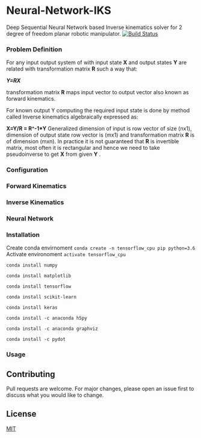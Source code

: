 # Neural-Network-IKS
Deep Sequential Neural Network based Inverse kinematics solver for 2 degree of freedom planar robotic manipulator. 
[![Build Status](https://travis-ci.org/siddharthdeore/Neural-Network-IKS/.svg?branch=master)](https://travis-ci.org/siddharthdeore/Neural-Network-IKS/)
### Problem Definition

For any input output system of with input state **X** and output states **Y** are related with transformation matrix **R** such a way that:

***Y=RX*** 

transformation matrix **R** maps input vector to output vector also known as forward kinematics.



For known output Y computing the required input state is done by method called Inverse kinematics algebraically expressed as:

**X=Y/R = R^-1\*Y** 
Generalized dimension of input is row vector of size (nx1), dimension of output state row vector is (mx1) and transformation matrix **R** is of dimension (mxn). In practice it is not guaranteed that **R** is invertible matrix, most often it is rectangular and hence we need to take pseudoinverse to get **X** from given **Y** .

### Configuration 
### Forward Kinematics 
### Inverse Kinematics
### Neural Network
### Installation
Create conda envirnoment
```conda create -n tensorflow_cpu pip python=3.6```
Activate environoment
```activate tensorflow_cpu```

```conda install numpy```

```conda install matplotlib```

```conda install tensorflow```

```conda install scikit-learn```

```conda install keras```

```conda install -c anaconda h5py ```

```conda install -c anaconda graphviz```

```conda install -c pydot```

### Usage

## Contributing
Pull requests are welcome. For major changes, please open an issue first to discuss what you would like to change.
## License
[MIT](https://choosealicense.com/licenses/mit/)
